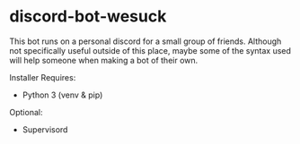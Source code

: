 # discord-bot-wesuck

This bot runs on a personal discord for a small group of friends. Although not specifically useful outside of this place, maybe some of the syntax used will help someone when making a bot of their own.

Installer Requires:
- Python 3 (venv & pip)

Optional:
- Supervisord
